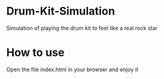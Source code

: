 # Drum-Kit-Simulation
Simulation of playing the drum kit to feel like a real rock star

# How to use
Open the file index.html in your browser and enjoy it

